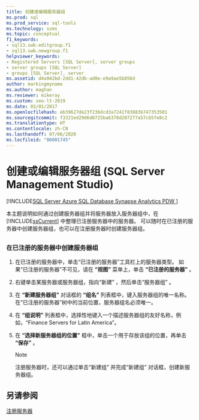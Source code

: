 ```yaml
---
title: 创建或编辑服务器组
ms.prod: sql
ms.prod_service: sql-tools
ms.technology: ssms
ms.topic: conceptual
f1_keywords:
- sql13.swb.editgroup.f1
- sql13.swb.newgroup.f1
helpviewer_keywords:
- Registered Servers [SQL Server], server groups
- server groups [SQL Server]
- groups [SQL Server], server
ms.assetid: d4a942bd-2dd1-42db-ad0e-e9a9ae5b856d
author: markingmyname
ms.author: maghan
ms.reviewer: mikeray
ms.custom: seo-lt-2019
ms.date: 03/01/2017
ms.openlocfilehash: eb39627de23f236dcd3a7241f83883b747353501
ms.sourcegitcommit: f3321ed29d6d8725ba6378d207277a57cb5fe8c2
ms.translationtype: HT
ms.contentlocale: zh-CN
ms.lasthandoff: 07/06/2020
ms.locfileid: "86001745"
---
```

# <a name="create-or-edit-a-server-group-sql-server-management-studio"></a>创建或编辑服务器组 (SQL Server Management Studio)

[!INCLUDE[SQL Server Azure SQL Database Synapse Analytics PDW ](../../includes/applies-to-version/sql-asdb-asdbmi-asa-pdw.md)]

本主题说明如何通过创建服务器组并将服务器放入服务器组中，在 [!INCLUDE[ssCurrent](../../includes/sscurrent-md.md)] 中整理已注册服务器中的服务器。 可以随时在已注册的服务器中创建服务器组，也可以在注册服务器时创建服务器组。  

## <a name="SSMSProcedure"></a>

### <a name="to-create-a-server-group-in-registered-servers"></a>在已注册的服务器中创建服务器组  

1. 在已注册的服务器中，单击“已注册的服务器”工具栏上的服务器类型。 如果“已注册的服务器”不可见，请在 **“视图”** 菜单上，单击 **“已注册的服务器”** 。  

2. 右键单击某服务器或服务器组，指向“新建”  ，然后单击“服务器组”  。  

3. 在 **“新建服务器组”** 对话框的 **“组名”** 列表框中，键入服务器组的唯一名称。 在“已注册的服务器”树中的当前位置，服务器组名必须唯一。

4. 在 **“组说明”** 列表框中，选择性地键入一个描述服务器组的友好名称，例如，“Finance Servers for Latin America”。  

5. 在 **“选择新服务器组的位置”** 框中，单击一个用于存放该组的位置，再单击 **“保存”** 。  

   > [!NOTE]
   > 注册服务器时，还可以通过单击“新建组”  并完成“新建组”  对话框，创建新服务器组。  

## <a name="see-also"></a>另请参阅

[注册服务器](../../tools/sql-server-management-studio/register-servers.md)